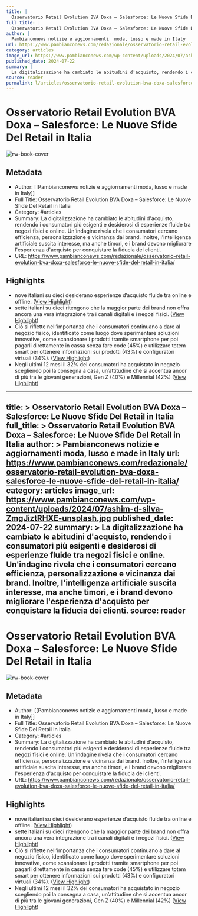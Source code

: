 ```yaml
---
title: |
  Osservatorio Retail Evolution BVA Doxa – Salesforce: Le Nuove Sfide Del Retail in Italia
full_title: |
  Osservatorio Retail Evolution BVA Doxa – Salesforce: Le Nuove Sfide Del Retail in Italia
author: |
  Pambianconews notizie e aggiornamenti  moda, lusso e made in Italy
url: https://www.pambianconews.com/redazionale/osservatorio-retail-evolution-bva-doxa-salesforce-le-nuove-sfide-del-retail-in-italia/
category: articles
image_url: https://www.pambianconews.com/wp-content/uploads/2024/07/ashim-d-silva-ZmgJiztRHXE-unsplash.jpg
published_date: 2024-07-22
summary: |
  La digitalizzazione ha cambiato le abitudini d'acquisto, rendendo i consumatori più esigenti e desiderosi di esperienze fluide tra negozi fisici e online. Un'indagine rivela che i consumatori cercano efficienza, personalizzazione e vicinanza dai brand. Inoltre, l'intelligenza artificiale suscita interesse, ma anche timori, e i brand devono migliorare l'esperienza d'acquisto per conquistare la fiducia dei clienti.
source: reader
permalink: l/articles/osservatorio-retail-evolution-bva-doxa-salesforce-le-nuove-sfide-del-retail-in-italia
---
```

# Osservatorio Retail Evolution BVA Doxa – Salesforce: Le Nuove Sfide Del Retail in Italia

![rw-book-cover](https://www.pambianconews.com/wp-content/uploads/2024/07/ashim-d-silva-ZmgJiztRHXE-unsplash.jpg)

## Metadata
- Author: [[Pambianconews notizie e aggiornamenti  moda, lusso e made in Italy]]
- Full Title: Osservatorio Retail Evolution BVA Doxa – Salesforce: Le Nuove Sfide Del Retail in Italia
- Category: #articles
- Summary: La digitalizzazione ha cambiato le abitudini d'acquisto, rendendo i consumatori più esigenti e desiderosi di esperienze fluide tra negozi fisici e online. Un'indagine rivela che i consumatori cercano efficienza, personalizzazione e vicinanza dai brand. Inoltre, l'intelligenza artificiale suscita interesse, ma anche timori, e i brand devono migliorare l'esperienza d'acquisto per conquistare la fiducia dei clienti.
- URL: https://www.pambianconews.com/redazionale/osservatorio-retail-evolution-bva-doxa-salesforce-le-nuove-sfide-del-retail-in-italia/

## Highlights
- nove italiani su dieci desiderano esperienze d’acquisto fluide tra online e offline. ([View Highlight](https://read.readwise.io/read/01j58ah32t6dwphpr4mejw2kf6))
- sette italiani su dieci ritengono che la maggior parte dei brand non offra ancora una vera integrazione tra i canali digitali e i negozi fisici. ([View Highlight](https://read.readwise.io/read/01j58agwk1ejx4s454hn7r3d1g))
- Ciò si riflette nell’importanza che i consumatori continuano a dare al negozio fisico, identificato come luogo dove sperimentare soluzioni innovative, come scansionare i prodotti tramite smartphone per poi pagarli direttamente in cassa senza fare code (45%) e utilizzare totem smart per ottenere informazioni sui prodotti (43%) e configuratori virtuali (34%). ([View Highlight](https://read.readwise.io/read/01j58ajbwf0m189n90eed0a6ds))
- Negli ultimi 12 mesi il 32% dei consumatori ha acquistato in negozio scegliendo poi la consegna a casa, un’attitudine che si accentua ancor di più tra le giovani generazioni, Gen Z (40%) e Millennial (42%) ([View Highlight](https://read.readwise.io/read/01j58aj7vwe4fbw5k6bhskzhcz))


---
title: >
  Osservatorio Retail Evolution BVA Doxa – Salesforce: Le Nuove Sfide Del Retail in Italia
full_title: >
  Osservatorio Retail Evolution BVA Doxa – Salesforce: Le Nuove Sfide Del Retail in Italia
author: >
  Pambianconews notizie e aggiornamenti  moda, lusso e made in Italy
url: https://www.pambianconews.com/redazionale/osservatorio-retail-evolution-bva-doxa-salesforce-le-nuove-sfide-del-retail-in-italia/
category: articles
image_url: https://www.pambianconews.com/wp-content/uploads/2024/07/ashim-d-silva-ZmgJiztRHXE-unsplash.jpg
published_date: 2024-07-22
summary: >
  La digitalizzazione ha cambiato le abitudini d'acquisto, rendendo i consumatori più esigenti e desiderosi di esperienze fluide tra negozi fisici e online. Un'indagine rivela che i consumatori cercano efficienza, personalizzazione e vicinanza dai brand. Inoltre, l'intelligenza artificiale suscita interesse, ma anche timori, e i brand devono migliorare l'esperienza d'acquisto per conquistare la fiducia dei clienti.
source: reader
---
# Osservatorio Retail Evolution BVA Doxa – Salesforce: Le Nuove Sfide Del Retail in Italia

![rw-book-cover](https://www.pambianconews.com/wp-content/uploads/2024/07/ashim-d-silva-ZmgJiztRHXE-unsplash.jpg)

## Metadata
- Author: [[Pambianconews notizie e aggiornamenti  moda, lusso e made in Italy]]
- Full Title: Osservatorio Retail Evolution BVA Doxa – Salesforce: Le Nuove Sfide Del Retail in Italia
- Category: #articles
- Summary: La digitalizzazione ha cambiato le abitudini d'acquisto, rendendo i consumatori più esigenti e desiderosi di esperienze fluide tra negozi fisici e online. Un'indagine rivela che i consumatori cercano efficienza, personalizzazione e vicinanza dai brand. Inoltre, l'intelligenza artificiale suscita interesse, ma anche timori, e i brand devono migliorare l'esperienza d'acquisto per conquistare la fiducia dei clienti.
- URL: https://www.pambianconews.com/redazionale/osservatorio-retail-evolution-bva-doxa-salesforce-le-nuove-sfide-del-retail-in-italia/

## Highlights
- nove italiani su dieci desiderano esperienze d’acquisto fluide tra online e offline. ([View Highlight](https://read.readwise.io/read/01j58ah32t6dwphpr4mejw2kf6))
- sette italiani su dieci ritengono che la maggior parte dei brand non offra ancora una vera integrazione tra i canali digitali e i negozi fisici. ([View Highlight](https://read.readwise.io/read/01j58agwk1ejx4s454hn7r3d1g))
- Ciò si riflette nell’importanza che i consumatori continuano a dare al negozio fisico, identificato come luogo dove sperimentare soluzioni innovative, come scansionare i prodotti tramite smartphone per poi pagarli direttamente in cassa senza fare code (45%) e utilizzare totem smart per ottenere informazioni sui prodotti (43%) e configuratori virtuali (34%). ([View Highlight](https://read.readwise.io/read/01j58ajbwf0m189n90eed0a6ds))
- Negli ultimi 12 mesi il 32% dei consumatori ha acquistato in negozio scegliendo poi la consegna a casa, un’attitudine che si accentua ancor di più tra le giovani generazioni, Gen Z (40%) e Millennial (42%) ([View Highlight](https://read.readwise.io/read/01j58aj7vwe4fbw5k6bhskzhcz))


